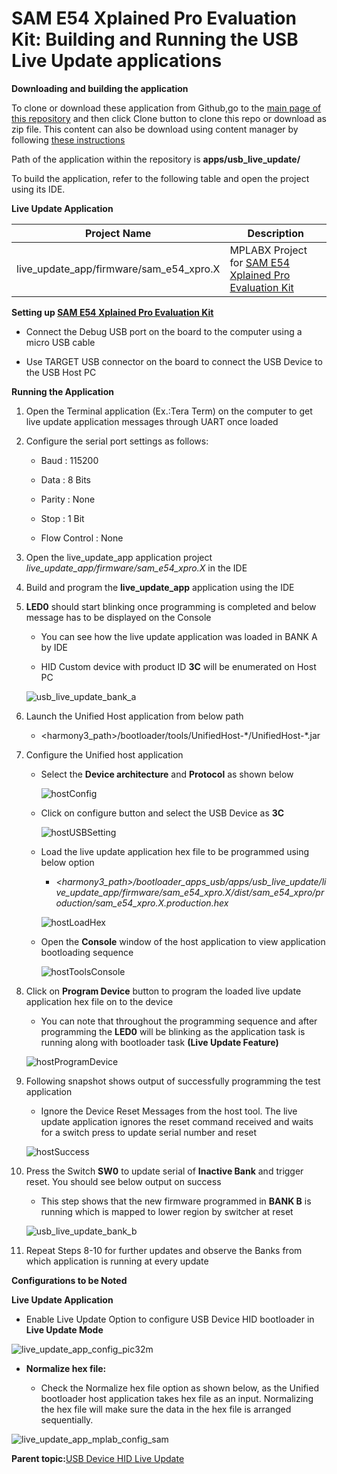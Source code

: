 # SAM E54 Xplained Pro Evaluation Kit: Building and Running the USB Live Update applications

**Downloading and building the application**

To clone or download these application from Github,go to the [main page of this repository](https://github.com/Microchip-MPLAB-Harmony/bootloader_apps_usb) and then click Clone button to clone this repo or download as zip file. This content can also be download using content manager by following [these instructions](https://github.com/Microchip-MPLAB-Harmony/contentmanager/wiki)

Path of the application within the repository is **apps/usb\_live\_update/**

To build the application, refer to the following table and open the project using its IDE.

**Live Update Application**

|Project Name|Description|
|------------|-----------|
|live\_update\_app/firmware/sam\_e54\_xpro.X|MPLABX Project for [SAM E54 Xplained Pro Evaluation Kit](https://www.microchip.com/developmenttools/ProductDetails/atsame54-xpro)|

**Setting up [SAM E54 Xplained Pro Evaluation Kit](https://www.microchip.com/developmenttools/ProductDetails/atsame54-xpro)**

-   Connect the Debug USB port on the board to the computer using a micro USB cable

-   Use TARGET USB connector on the board to connect the USB Device to the USB Host PC


**Running the Application**

1.  Open the Terminal application \(Ex.:Tera Term\) on the computer to get live update application messages through UART once loaded

2.  Configure the serial port settings as follows:

    -   Baud : 115200

    -   Data : 8 Bits

    -   Parity : None

    -   Stop : 1 Bit

    -   Flow Control : None

3.  Open the live\_update\_app application project *live\_update\_app/firmware/sam\_e54\_xpro.X* in the IDE

4.  Build and program the **live\_update\_app** application using the IDE

5.  **LED0** should start blinking once programming is completed and below message has to be displayed on the Console

    -   You can see how the live update application was loaded in BANK A by IDE

    -   HID Custom device with product ID **3C** will be enumerated on Host PC

    ![usb_live_update_bank_a](GUID-69CCBEB7-2E1B-4B8B-9199-FB5A7C1FB48B-low.png)

6.  Launch the Unified Host application from below path

    -   <harmony3\_path\>/bootloader/tools/UnifiedHost-\*/UnifiedHost-\*.jar

7.  Configure the Unified host application

    -   Select the **Device architecture** and **Protocol** as shown below

        ![hostConfig](GUID-C18727F3-A7EE-4AAF-8CA5-29601B6698B2-low.png)

    -   Click on configure button and select the USB Device as **3C**

        ![hostUSBSetting](GUID-512E883A-79C6-479C-B837-6F58E95FBC99-low.png)

    -   Load the live update application hex file to be programmed using below option

        -   *<harmony3\_path\>/bootloader\_apps\_usb/apps/usb\_live\_update/live\_update\_app/firmware/sam\_e54\_xpro.X/dist/sam\_e54\_xpro/production/sam\_e54\_xpro.X.production.hex*

        ![hostLoadHex](GUID-C27BBF10-46F8-4F17-A1DB-079200049927-low.png)

    -   Open the **Console** window of the host application to view application bootloading sequence

        ![hostToolsConsole](GUID-52FEDFF8-A19E-4102-8B7D-CA022AE775A4-low.png)

8.  Click on **Program Device** button to program the loaded live update application hex file on to the device

    -   You can note that throughout the programming sequence and after programming the **LED0** will be blinking as the application task is running along with bootloader task **\(Live Update Feature\)**

    ![hostProgramDevice](GUID-10B93D7E-32BB-4904-B17A-6F81A6FC31BA-low.png)

9.  Following snapshot shows output of successfully programming the test application

    -   Ignore the Device Reset Messages from the host tool. The live update application ignores the reset command received and waits for a switch press to update serial number and reset

    ![hostSuccess](GUID-7C4B3A30-29A2-4532-8AF8-A766A0723839-low.png)

10. Press the Switch **SW0** to update serial of **Inactive Bank** and trigger reset. You should see below output on success

    -   This step shows that the new firmware programmed in **BANK B** is running which is mapped to lower region by switcher at reset

    ![usb_live_update_bank_b](GUID-52691EBB-D8FA-40F2-842A-06CFC1C98729-low.png)

11. Repeat Steps 8-10 for further updates and observe the Banks from which application is running at every update


**Configurations to be Noted**

**Live Update Application**

-   Enable Live Update Option to configure USB Device HID bootloader in **Live Update Mode**


![live_update_app_config_pic32m](GUID-EF84F81A-4083-4D66-BA41-5406BBAA63F9-low.png)

-   **Normalize hex file:**

    -   Check the Normalize hex file option as shown below, as the Unified bootloader host application takes hex file as an input. Normalizing the hex file will make sure the data in the hex file is arranged sequentially.


![live_update_app_mplab_config_sam](GUID-771D5543-59EB-41CE-AACA-36791037ED6E-low.png)

**Parent topic:**[USB Device HID Live Update](GUID-502AC95C-65E4-4993-920A-86511AD072FB.md)

